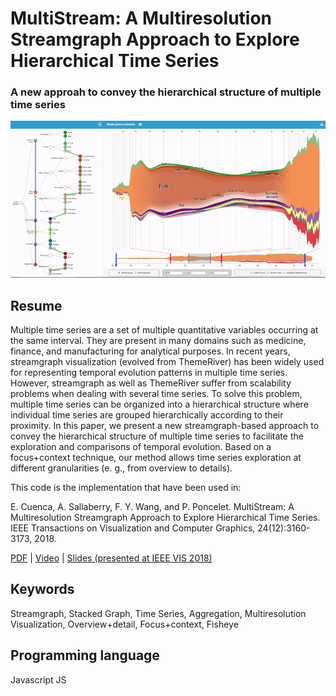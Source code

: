 # MultiStream: A Multiresolution Streamgraph Approach to Explore Hierarchical Time Series
### A new approah to convey the hierarchical structure of multiple time series

![MultiStream](img/multistream_gif.gif "MultiStream")

## Resume

Multiple time series are a set of multiple quantitative variables occurring at the same interval. They are present in many domains such as medicine, finance, and manufacturing for analytical purposes. In recent years, streamgraph visualization (evolved from ThemeRiver) has been widely used for representing temporal evolution patterns in multiple time series. However, streamgraph as well as ThemeRiver suffer from scalability problems when dealing with several time series. To solve this problem, multiple time series can be organized into a hierarchical structure where individual time series are grouped hierarchically according to their proximity. In this paper, we present a new streamgraph-based approach to convey the hierarchical structure of multiple time series to facilitate the exploration and comparisons of temporal evolution. Based on a focus+context technique, our method allows time series exploration at different granularities (e. g., from overview to details).

This code is the implementation that have been used in:

E. Cuenca, A. Sallaberry, F. Y. Wang, and P. Poncelet. MultiStream: A Multiresolution Streamgraph Approach to Explore Hierarchical Time Series. IEEE Transactions on Visualization and Computer Graphics, 24(12):3160-3173, 2018.

[PDF](https://hal-lirmm.ccsd.cnrs.fr/lirmm-01693077v1 "PDF") | [Video](https://www.youtube.com/watch?v=T-Nrwif7dss "Video") | [Slides (presented at IEEE VIS 2018)](https://erickedu85.github.io/presentations/ecuenca_multistream_vis_2018.pdf "Slides (presented at IEEE VIS 2018)")

## Keywords
Streamgraph, Stacked Graph, Time Series, Aggregation, Multiresolution Visualization, Overview+detail, Focus+context, Fisheye

## Programming language
Javascript JS